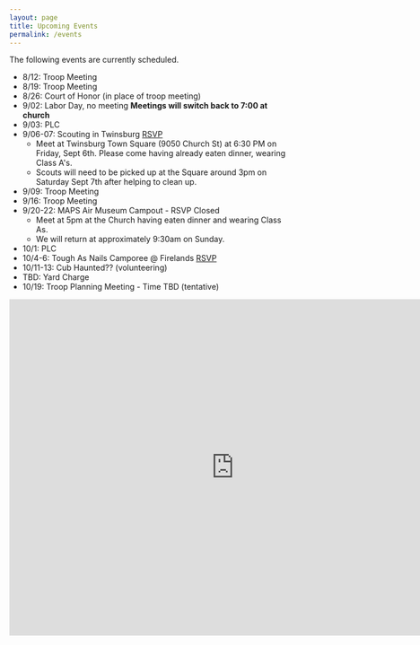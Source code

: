 ```yaml
---
layout: page
title: Upcoming Events
permalink: /events
---
```


The following events are currently scheduled.

- 8/12: Troop Meeting
- 8/19: Troop Meeting
- 8/26: Court of Honor (in place of troop meeting)
- 9/02: Labor Day, no meeting  **Meetings will switch back to 7:00 at church**
- 9/03: PLC
- 9/06-07: Scouting in Twinsburg [RSVP](https://forms.gle/YUt9AmCVxDkaFjhK6)
	- Meet at Twinsburg Town Square (9050 Church St) at 6:30 PM on Friday, Sept 6th.  Please come having already eaten dinner, wearing Class A's.  
	- Scouts will need to be picked up at the Square around 3pm on Saturday Sept 7th after helping to clean up.
- 9/09: Troop Meeting
- 9/16: Troop Meeting
- 9/20-22: MAPS Air Museum Campout - RSVP Closed
	- Meet at 5pm at the Church having eaten dinner and wearing Class As. 
	- We will return at approximately 9:30am on Sunday.
- 10/1: PLC
- 10/4-6: Tough As Nails Camporee @ Firelands [RSVP](https://forms.gle/YqeJ7Hws3uy7sZ7m8)
- 10/11-13: Cub Haunted??  (volunteering)
- TBD: Yard Charge
- 10/19: Troop Planning Meeting - Time TBD (tentative)


<iframe src="https://calendar.google.com/calendar/embed?src=ccb15b7c3c3e506c128bcabfb6b42037342f0d1b73f8e493120475e07f119d07%40group.calendar.google.com&ctz=America%2FNew_York" style="border: 0" width="800" height="600" frameborder="0" scrolling="no"></iframe>